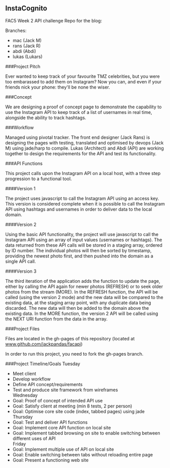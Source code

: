 ## InstaCognito

FAC5 Week 2 API challenge
Repo for the blog:

Branches:
- mac (Jack M)
- rans (Jack R)
- abdi (Abdi)
- lukas (Lukars)

###Project Pitch

Ever wanted to keep track of your favourite TMZ celebrities, but you were too embarassed to add them on Instagram? Now you can, and even if your friends nick your phone: they'll be none the wiser.

###Concept

We are designing a proof of concept page to demonstrate the capability to use the Instagram API to keep track of a list of usernames in real time, alongside the ability to track hashtags.

###Workflow

Managed using pivotal tracker. The front end designer (Jack Rans) is designing the pages with testing, translated and optimised by devops (Jack M) using jade/harp to compile. Lukas (Architect) and Abdi (API) are working together to design the requirements for the API and test its functionality.

###API Functions

This project calls upon the Instagram API on a local host, with a three step progression to a functional tool.

####Version 1

The project uses javascript to call the Instagram API using an access key. This version is considered complete when it is possible to call the Instagram API using hashtags and usernames in order to deliver data to the local domain.

####Version 2

Using the basic API functionality, the project will use javascript to call the Instagram API using an array of input values (usernames or hashtags). The data returned from these API calls will be stored in a staging array, ordered by ID number. The individual photos will then be sorted by timestamp, providing the newest photo first, and then pushed into the domain as a single API call.

####Version 3

The third iteration of the application adds the function to update the page, either by calling the API again for newer photos (REFRESH) or to seek older photos from the stream (MORE). In the REFRESH function, the API will be called (using the version 2 mode) and the new data will be compared to the existing data, at the staging array point, with any duplicate data being discarded. The new data will then be added to the domain above the existing data. In the MORE function, the version 2 API will be called using the NEXT URI function from the data in the array.

###Project Files

Files are located in the gh-pages of this repository (located at www.github.com/jackpandas/facapi)

In order to run this project, you need to fork the gh-pages branch.

###Project Timeline/Goals
Tuesday
- Meet client
- Develop workflow
- Define API concept/requirements
- Test and produce site framework from wireframes  
Wednesday
- Goal: Proof of concept of intended API use
- Goal: Satisfy client at meeting (min 8 tests, 2 per person)
- Goal: Optimise core site code (index, tabbed pages) using jade  
Thursday
- Goal: Test and deliver API functions
- Goal: Implement core API function on local site
- Goal: Implement tabbed browsing on site to enable switching between different uses of API  
Friday
- Goal: Implement multiple use of API on local site
- Goal: Enable switching between tabs without reloading entire page
- Goal: Present a functioning web site